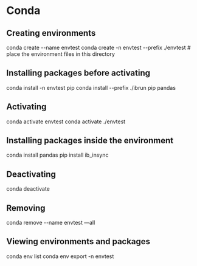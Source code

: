 # Conda

## Creating environments
conda create --name envtest
conda create -n envtest --prefix ./envtest # place the environment files in this directory 

## Installing packages before activating
conda install -n envtest pip
conda install --prefix ./ibrun pip pandas

## Activating
conda activate envtest
conda activate ./envtest

## Installing packages inside the environment
conda install pandas
pip install ib_insync

## Deactivating
conda deactivate

## Removing
conda remove --name envtest —all

## Viewing environments and packages
conda env list
conda env export -n envtest
